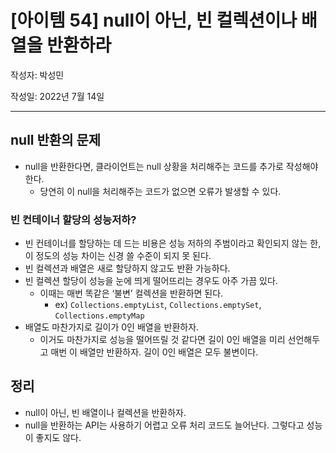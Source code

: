 # [아이템 54] null이 아닌, 빈 컬렉션이나 배열을 반환하라

작성자: 박성민

작성일: 2022년 7월 14일

---

## null 반환의 문제

- null을 반환한다면, 클라이언트는 null 상황을 처리해주는 코드를 추가로 작성해야 한다.
  - 당연히 이 null을 처리해주는 코드가 없으면 오류가 발생할 수 있다.

### 빈 컨테이너 할당의 성능저하?

- 빈 컨테이너를 할당하는 데 드는 비용은 성능 저하의 주범이라고 확인되지 않는 한, 이 정도의 성능 차이는 신경 쓸 수준이 되지 못 된다.
- 빈 컬렉션과 배열은 새로 할당하지 않고도 반환 가능하다.
- 빈 컬렉션 할당이 성능을 눈에 띄게 떨어뜨리는 경우도 아주 가끔 있다.
  - 이때는 매번 똑같은 ‘불변’ 컬렉션을 반환하면 된다.
    - ex) `Collections.emptyList`, `Collections.emptySet`, `Collections.emptyMap`
- 배열도 마찬가지로 길이가 0인 배열을 반환하자.
  - 이거도 마찬가지로 성능을 떨어뜨릴 것 같다면 길이 0인 배열을 미리 선언해두고 매번 이 배열만 반환하자. 길이 0인 배열은 모두 불변이다.

## 정리

- null이 아닌, 빈 배열이나 컬렉션을 반환하자.
- null을 반환하는 API는 사용하기 어렵고 오류 처리 코드도 늘어난다. 그렇다고 성능이 좋지도 않다.
